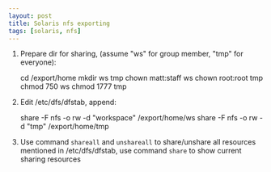 ```yaml
---
layout: post
title: Solaris nfs exporting
tags: [solaris, nfs]
---
```


1. Prepare dir for sharing, (assume "ws" for group member, "tmp" for everyone):

    cd /export/home
    mkdir ws tmp
    chown matt:staff ws
    chown root:root tmp
    chmod 750 ws
    chmod 1777 tmp

2. Edit /etc/dfs/dfstab, append:

    share -F nfs -o rw -d "workspace" /export/home/ws
    share -F nfs -o rw -d "tmp" /export/home/tmp

3. Use command `shareall` and `unshareall` to share/unshare all resources
   mentioned in /etc/dfs/dfstab, use command `share` to show current sharing
   resources

